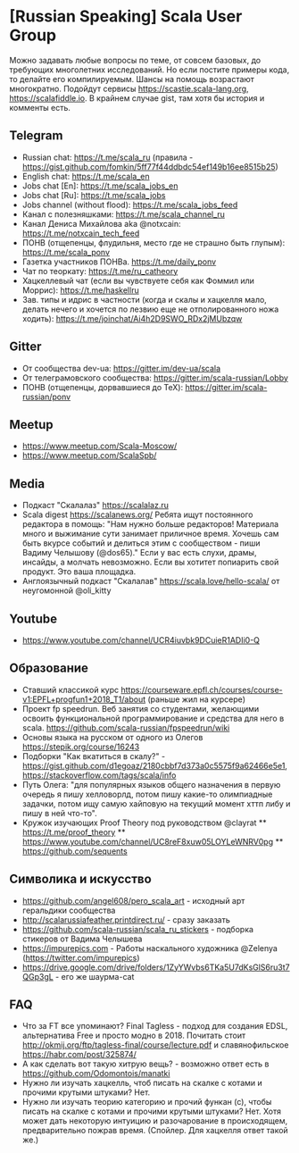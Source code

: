 # [Russian Speaking] Scala User Group

Можно задавать любые вопросы по теме, от совсем базовых, до требующих многолетних исследований. Но если постите примеры кода, то делайте его компилируемым. Шансы на помощь возрастают многократно. Подойдут сервисы https://scastie.scala-lang.org, https://scalafiddle.io. В крайнем случае gist, там хотя бы история и комменты есть.

## Telegram
* Russian chat: https://t.me/scala_ru (правила - https://gist.github.com/fomkin/5ff77f44ddbdc54ef149b16ee8515b25)
* English chat: https://t.me/scala_en
* Jobs chat [En]: https://t.me/scala_jobs_en
* Jobs chat [Ru]: https://t.me/scala_jobs
* Jobs channel (without flood): https://t.me/scala_jobs_feed
* Канал с полезняшками: https://t.me/scala_channel_ru
* Канал Дениса Михайлова aka @notxcain: https://t.me/notxcain_tech_feed
* ПОНВ (отщепенцы, флудильня, место где не страшно быть глупым): https://t.me/scala_ponv
* Газетка участников ПОНВа. https://t.me/daily_ponv
* Чат по теоркату: https://t.me/ru_catheory
* Хацкеллевый чат (если вы чувствуете себя как Фоммил или Моррис): https://t.me/haskellru
* Зав. типы и идрис в частности (когда и скалы и хацкелля мало, делать нечего и хочется по лезвию еще не отполированного ножа ходить): https://t.me/joinchat/Ai4h2D9SWO_RDx2jMUbzqw
## Gitter
* От сообщества dev-ua: https://gitter.im/dev-ua/scala
* От телеграмовского сообщества: https://gitter.im/scala-russian/Lobby
* ПОНВ (отщепенцы, дорвавшиеся до TeX): https://gitter.im/scala-russian/ponv
## Meetup
* https://www.meetup.com/Scala-Moscow/
* https://www.meetup.com/ScalaSpb/
## Media
* Подкаст "Скалалаз" https://scalalaz.ru
* Scala digest https://scalanews.org/ 
  Ребята ищут постоянного редактора в помощь: "Нам нужно больше редакторов! Материала много и выжимание сути занимает приличное время. Хочешь сам быть вкурсе событий и делиться этим с сообществом - пиши Вадиму Челышову (@dos65)."
  Если у вас есть слухи, драмы, инсайды, а молчать невозможно. Если вы хотитет попиарить свой продукт. Это ваша площадка.  
* Англоязычный подкаст "Скалалав" https://scala.love/hello-scala/ от неугомонной @oli_kitty
## Youtube
* https://www.youtube.com/channel/UCR4iuvbk9DCuieR1ADIi0-Q
## Образование
* Ставший классикой курс https://courseware.epfl.ch/courses/course-v1:EPFL+progfun1+2018_T1/about (раньше жил на курсере)
* Проект fp speedrun. Веб занятия со студентами, желающими освоить функциональной программирование и средства для него в scala. https://github.com/scala-russian/fpspeedrun/wiki
* Основы языка на русском от одного из Олегов https://stepik.org/course/16243
* Подборки "Как вкатиться в скалу?" - https://gist.github.com/d1egoaz/2180cbbf7d373a0c5575f9a62466e5e1, https://stackoverflow.com/tags/scala/info
* Путь Олега: "для популярных языков общего назначения в первую очередь я пишу хелловорлд, потом пишу какие-то олимпиадные задачки, потом ищу самую хайповую на текущий момент хттп либу и пишу в ней что-то".
* Кружок изучающих Proof Theory под руководством @clayrat 
** https://t.me/proof_theory
** https://www.youtube.com/channel/UC8reF8xuw05LOYLeWNRV0pg
** https://github.com/sequents
## Символика и искусство
* https://github.com/angel608/pero_scala_art - исходный арт геральдики сообщества
* http://scalarussiafeather.printdirect.ru/ - сразу заказать
* https://github.com/scala-russian/scala_ru_stickers - подборка стикеров от Вадима Челышева
* https://impurepics.com - Работы наскального художника @Zelenya (https://twitter.com/impurepics)
* https://drive.google.com/drive/folders/1ZyYWvbs6TKa5U7dKsGlS6ru3t7QGp3gL -  его же шаурма-cat

## FAQ
* Что за FT все упоминают? Final Tagless - подход для создания EDSL, альтернатива Free и просто модно в 2018. Почитать стоит http://okmij.org/ftp/tagless-final/course/lecture.pdf и славянофильское https://habr.com/post/325874/
* А как сделать вот такую хитрую вещь? - возможно ответ есть в https://github.com/Odomontois/manatki
* Нужно ли изучать хацкелль, чтоб писать на скалке с котами и прочими крутыми штуками? Нет.
* Нужно ли изучать теорию категорию и прочий функан (с), чтобы писать на скалке с котами и прочими крутыми штуками? Нет. Хотя может дать некоторую интуицию и разочарование в происходящем, предварительно пожрав время. (Спойлер. Для хацкелля ответ такой же.)

